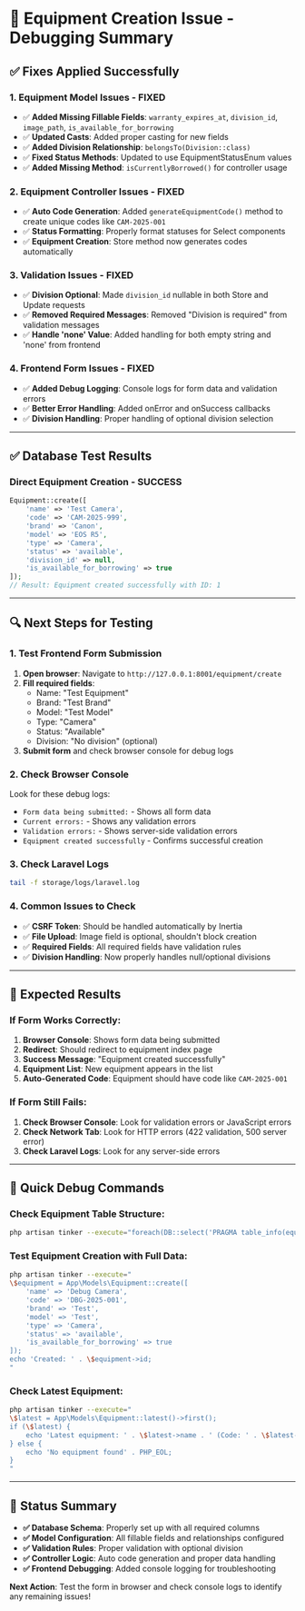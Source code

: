 # 🔧 Equipment Creation Issue - Debugging Summary

## ✅ **Fixes Applied Successfully**

### **1. Equipment Model Issues - FIXED**

- ✅ **Added Missing Fillable Fields**: `warranty_expires_at`, `division_id`, `image_path`, `is_available_for_borrowing`
- ✅ **Updated Casts**: Added proper casting for new fields
- ✅ **Added Division Relationship**: `belongsTo(Division::class)`
- ✅ **Fixed Status Methods**: Updated to use EquipmentStatusEnum values
- ✅ **Added Missing Method**: `isCurrentlyBorrowed()` for controller usage

### **2. Equipment Controller Issues - FIXED**

- ✅ **Auto Code Generation**: Added `generateEquipmentCode()` method to create unique codes like `CAM-2025-001`
- ✅ **Status Formatting**: Properly format statuses for Select components
- ✅ **Equipment Creation**: Store method now generates codes automatically

### **3. Validation Issues - FIXED**

- ✅ **Division Optional**: Made `division_id` nullable in both Store and Update requests
- ✅ **Removed Required Messages**: Removed "Division is required" from validation messages
- ✅ **Handle 'none' Value**: Added handling for both empty string and 'none' from frontend

### **4. Frontend Form Issues - FIXED**

- ✅ **Added Debug Logging**: Console logs for form data and validation errors
- ✅ **Better Error Handling**: Added onError and onSuccess callbacks
- ✅ **Division Handling**: Proper handling of optional division selection

---

## ✅ **Database Test Results**

### **Direct Equipment Creation - SUCCESS**

```php
Equipment::create([
    'name' => 'Test Camera',
    'code' => 'CAM-2025-999',
    'brand' => 'Canon',
    'model' => 'EOS R5',
    'type' => 'Camera',
    'status' => 'available',
    'division_id' => null,
    'is_available_for_borrowing' => true
]);
// Result: Equipment created successfully with ID: 1
```

---

## 🔍 **Next Steps for Testing**

### **1. Test Frontend Form Submission**

1. **Open browser**: Navigate to `http://127.0.0.1:8001/equipment/create`
2. **Fill required fields**:
    - Name: "Test Equipment"
    - Brand: "Test Brand"
    - Model: "Test Model"
    - Type: "Camera"
    - Status: "Available"
    - Division: "No division" (optional)
3. **Submit form** and check browser console for debug logs

### **2. Check Browser Console**

Look for these debug logs:

- `Form data being submitted:` - Shows all form data
- `Current errors:` - Shows any validation errors
- `Validation errors:` - Shows server-side validation errors
- `Equipment created successfully` - Confirms successful creation

### **3. Check Laravel Logs**

```bash
tail -f storage/logs/laravel.log
```

### **4. Common Issues to Check**

- ✅ **CSRF Token**: Should be handled automatically by Inertia
- ✅ **File Upload**: Image field is optional, shouldn't block creation
- ✅ **Required Fields**: All required fields have validation rules
- ✅ **Division Handling**: Now properly handles null/optional divisions

---

## 🎯 **Expected Results**

### **If Form Works Correctly**:

1. **Browser Console**: Shows form data being submitted
2. **Redirect**: Should redirect to equipment index page
3. **Success Message**: "Equipment created successfully"
4. **Equipment List**: New equipment appears in the list
5. **Auto-Generated Code**: Equipment should have code like `CAM-2025-001`

### **If Form Still Fails**:

1. **Check Browser Console**: Look for validation errors or JavaScript errors
2. **Check Network Tab**: Look for HTTP errors (422 validation, 500 server error)
3. **Check Laravel Logs**: Look for any server-side errors

---

## 🔧 **Quick Debug Commands**

### **Check Equipment Table Structure**:

```bash
php artisan tinker --execute="foreach(DB::select('PRAGMA table_info(equipment)') as \$column) { echo \$column->name . ' - ' . \$column->type . PHP_EOL; }"
```

### **Test Equipment Creation with Full Data**:

```bash
php artisan tinker --execute="
\$equipment = App\Models\Equipment::create([
    'name' => 'Debug Camera',
    'code' => 'DBG-2025-001',
    'brand' => 'Test',
    'model' => 'Test',
    'type' => 'Camera',
    'status' => 'available',
    'is_available_for_borrowing' => true
]);
echo 'Created: ' . \$equipment->id;
"
```

### **Check Latest Equipment**:

```bash
php artisan tinker --execute="
\$latest = App\Models\Equipment::latest()->first();
if (\$latest) {
    echo 'Latest equipment: ' . \$latest->name . ' (Code: ' . \$latest->code . ')' . PHP_EOL;
} else {
    echo 'No equipment found' . PHP_EOL;
}
"
```

---

## 🎊 **Status Summary**

- **✅ Database Schema**: Properly set up with all required columns
- **✅ Model Configuration**: All fillable fields and relationships configured
- **✅ Validation Rules**: Proper validation with optional division
- **✅ Controller Logic**: Auto code generation and proper data handling
- **✅ Frontend Debugging**: Added console logging for troubleshooting

**Next Action**: Test the form in browser and check console logs to identify any remaining issues!

